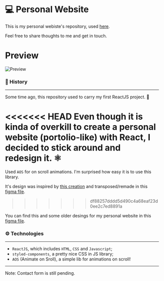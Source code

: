 # 💻 ️Personal Website

This is my personal webiste's repository, used [here](https://www.antoniopataro.github.io/).

Feel free to share thoughts to me and get in touch.

# Preview

![Preview](https://s8.gifyu.com/images/2022-06-05-23-35-05.gif)

### 📃 History

---

Some time ago, this repository used to carry my first ReactJS project. 🥲

<<<<<<< HEAD
Even though it is kinda of overkill to create a personal website (portolio-like) with React, I decided to stick around and redesign it. ⚛️
=======
Used `AOS` for on scroll animations. I'm surprised how easy it is to use this library.

It's design was inspired by [this creation](https://dribbble.com/shots/15187218-Adam-Zonski-Personal-Portfolio-Website) and transposed/remade in this [figma file](https://www.figma.com/file/cibaFLJNSHOa8dKKn3V9Mo/antoniopataro?node-id=69%3A42).
>>>>>>> df88257dddd5d490c4a68eaf23d0ee2c7ed8891a

You can find this and some older desings for my personal website in this [figma file](https://www.figma.com/file/cibaFLJNSHOa8dKKn3V9Mo/Personal-Website?node-id=272%3A31).

### ⚙️ Technologies

---

- `ReactJS`, which includes `HTML`, `CSS` and `Javascript`;
- `styled-components`, a pretty nice CSS in JS library;
- `AOS` (Animate on Sroll), a simple lib for animations on scroll!

---

Note: Contact form is still pending.
